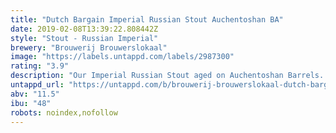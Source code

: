 ```yaml
---
title: "Dutch Bargain Imperial Russian Stout Auchentoshan BA"
date: 2019-02-08T13:39:22.808442Z
style: "Stout - Russian Imperial"
brewery: "Brouwerij Brouwerslokaal"
image: "https://labels.untappd.com/labels/2987300"
rating: "3.9"
description: "Our Imperial Russian Stout aged on Auchentoshan Barrels. "
untappd_url: "https://untappd.com/b/brouwerij-brouwerslokaal-dutch-bargain-imperial-russian-stout-auchentoshan-ba/2987300"
abv: "11.5"
ibu: "48"
robots: noindex,nofollow
---
```


